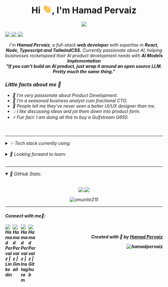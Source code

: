<h1 align="center">Hi <img src="https://raw.githubusercontent.com/ABSphreak/ABSphreak/master/gifs/Hi.gif" width="30px">, I'm Hamad Pervaiz</h1>
<p align="center">
  <a href="https://github.com/Ratheshan03/readme-typing-svg"><img src="https://readme-typing-svg.herokuapp.com?lines=Computer+Science+Undergraduate;UI+/+UX+Designer;Full+Stack+Web+Developer;Aspiring+Learner&center=true&width=500&height=50"></a>
</p>

[<img src="https://img.shields.io/badge/linkedin-%230077B5.svg?&style=for-the-badge&logo=linkedin&logoColor=white" />](https://www.linkedin.com/in/hamadpervaiz/) [<img src="https://img.shields.io/badge/twitter-%231DA1F2.svg?&style=for-the-badge&logo=twitter&logoColor=white" />](https://twitter.com/hamadpervaiz) [<img src = "https://img.shields.io/badge/instagram-%23E4405F.svg?&style=for-the-badge&logo=instagram&logoColor=white">](http://instagram.com/hamadpervaiz) 

<p align="center">
  <em>
    I'm <b>Hamad Pervaiz</b>, a full-stack <b>web developer</b> with expertise in <b>React, Node, Typescript and TailwindCSS.</b> Currently passionate about AI, helping businesses rocketspeed their AI product development needs with <b> AI Models Implementation</b> 
  <br>
  <b><i>"If you can't build an AI product, just wrap it around an open source LLM. Pretty much the same thing."</i></b>
</p>

<h3>Little facts about me 🧑</h3>

- 🧞 I'm very passionate about Product Development.
- 🔭 I'm a seasoned business analyst cum fractional CTO.
- 👯 People tell me they've never seen a better UI/UX designer than me.
- 💡 I like discussing ideas and jot them down into product form.
- ⚡ Fun fact: I am doing all this to buy a Gulfstream G650.
<br>

---

<details>
<summary>
  ✨ Tech stack currently using:
</summary>
   <br>
<code><a href="https://www.oracle.com/java/" target="_blank"><img height="30" src="https://www.vectorlogo.zone/logos/java/java-icon.svg"></a></code>
<code><a href="https://www.javascript.com/" target="_blank"><img height="30" src="https://raw.githubusercontent.com/devicons/devicon/master/icons/javascript/javascript-plain.svg"></a></code>
<code><a href="https://www.typescriptlang.org/" target="_blank"><img height="30" src="https://www.vectorlogo.zone/logos/typescriptlang/typescriptlang-icon.svg" alt="TypeScript"></a></code>
<code><a href="https://reactjs.org/" target="_blank"><img height="30" src="https://www.vectorlogo.zone/logos/reactjs/reactjs-icon.svg"></a></code>
<code><a href="https://nextjs.org/" target="_blank"><img height="30" src="https://upload.wikimedia.org/wikipedia/commons/thumb/1/10/Cib-next-js_%28CoreUI_Icons_v1.0.0%29.svg/120px-Cib-next-js_%28CoreUI_Icons_v1.0.0%29.svg.png"></a></code>
<code><a href="https://www.w3schools.com/html/" target="_blank"><img height="30" src="https://www.vectorlogo.zone/logos/w3_html5/w3_html5-icon.svg"></a></code>
<code><a href="https://www.w3schools.com/css/" target="_blank"><img height="30" src="https://raw.githubusercontent.com/devicons/devicon/master/icons/css3/css3-original.svg"></a></code>
<code><a href="https://www.netlify.com/" target="_blank"><img src="https://www.vectorlogo.zone/logos/netlify/netlify-icon.svg" alt="netlify"  height="30"></a></code>
<code><a href="https://redux.js.org" target="_blank"> <img src="https://raw.githubusercontent.com/devicons/devicon/master/icons/redux/redux-original.svg" alt="redux" height="30"></a></code>
<code><a href="https://sass-lang.com" target="_blank"> <img src="https://raw.githubusercontent.com/devicons/devicon/master/icons/sass/sass-original.svg" alt="sass"  height="30"></a></code>
<code><a href="https://getbootstrap.com/" target="_blank"><img height="30" src="https://upload.wikimedia.org/wikipedia/commons/thumb/b/b2/Bootstrap_logo.svg/512px-Bootstrap_logo.svg.png?20210507000024"></a></code>
 <code> <a href="https://tailwindcss.com/" target="_blank"> <img src="https://www.vectorlogo.zone/logos/tailwindcss/tailwindcss-icon.svg" alt="tailwind" height="30"/> </a> </code>
<code><a href="https://nodejs.org/en/" target="_blank"><img height="30" src="https://www.vectorlogo.zone/logos/nodejs/nodejs-icon.svg"></a></code>
<code><a href="https://git-scm.com/" target="_blank"><img height="30" src="https://www.vectorlogo.zone/logos/git-scm/git-scm-icon.svg"></a></code>
</details>
<br>

<details>
<summary>
  🌱 Looking forward to learn:
</summary>
   <br>
<code><a href="https://flutter.dev/" target="_blank"><img height="30" src="https://www.vectorlogo.zone/logos/flutterio/flutterio-icon.svg"></a></code>
<code><a href="https://cloud.google.com/" target="_blank"><img height="30" src="https://www.vectorlogo.zone/logos/google_cloud/google_cloud-icon.svg"></a></code>
<code><a href="https://analytics.google.com/" target="_blank"><img height="30" src="https://www.vectorlogo.zone/logos/google_analytics/google_analytics-icon.svg"></a></code>
<code><a href="https://www.tensorflow.org/" target="_blank"><img height="30" src="https://www.vectorlogo.zone/logos/tensorflow/tensorflow-icon.svg"></a></code>
<code><a href="https://reactnative.dev/" target="_blank"><img height="30" src="https://www.vectorlogo.zone/logos/reactjs/reactjs-icon.svg"></a></code>
<code><a href="https://aws.amazon.com/" target="_blank"><img height="30" src="https://www.vectorlogo.zone/logos/amazon_aws/amazon_aws-icon.svg"></a></code>
</details>
<br>

---

<details open="">
<summary>
 📔 GitHub Stats:
</summary>
<br>
<p align="center">
  <a href="https://github.com/hamadpervaiz">
    <img align="center"  height="175px" src="https://github-readme-stats.vercel.app/api?username=hamadpervaiz&show_icons=true&hide_border=true&title_color=94b4a4&amp&icon_color=FFFFFF&amp&text_color=FFFFFF&amp&bg_color=000000&count_private=true&include_all_commits=true"/>
  </a>
  <a href="https://github.com/hamadpervaiz">
    <img align="center" height="175px"  src="https://github-readme-stats.vercel.app/api/top-langs/?username=hamadpervaiz&text_color=FFFFFF&bg_color=000000&title_color=94b4a4&langs_count=15&layout=compact&hide_border=true" />
  </a>
</p>
  <p align="center"><img align="center" src="https://github-readme-streak-stats.herokuapp.com/?user=hamadpervaiz&text_color=FFFFFF&bg_color=000000&title_color=94b4a4&langs_count=15&layout=compact&hide_border=true" alt="omunite215" /></p>
</details>

---

<h4> Connect with me🤝: <h4>
  </hr>
  <a href="https://www.linkedin.com/in/hamadpervaiz/">
   <img align="left" alt=" Hamad Pervaiz | Linkedin" width="24px" src="https://www.vectorlogo.zone/logos/linkedin/linkedin-icon.svg" />
  </a>
  <a href="mailto:hamad@bearplex.com">
    <img align="left" alt="Hamad Pervaiz | Gmail" width="26px" src="https://www.vectorlogo.zone/logos/gmail/gmail-icon.svg" />
  </a>
  <a href="https://www.instagram.com/hamadpervaiz/">
    <img align="left" alt="Hamad Pervaiz | Instagram" width="24px" src="https://www.vectorlogo.zone/logos/instagram/instagram-icon.svg" />
  </a>
   <a href="https://github.com/hamadpervaiz">
    <img align="left" alt="Hamad Pervaiz | Github" width="26px" src="https://www.vectorlogo.zone/logos/github/github-tile.svg" />
  </a>
  <br>
  
<p align="right" > Created with 🧡 by <a href="https://github.com/hamad">Hamad Pervaiz</a></p>
<p align="right" > <img src="https://komarev.com/ghpvc/?username=hamadpervaiz&label=Profile%20views&color=0e75b6&style=flat" alt="hamadpervaiz" /> </p>
